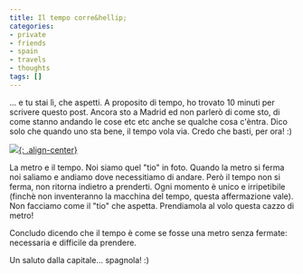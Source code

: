 ```yaml
---
title: Il tempo corre&hellip;
categories:
- private
- friends
- spain
- travels
- thoughts
tags: []
---
```

... e tu stai lì, che aspetti. A proposito di tempo, ho trovato 10 minuti per
scrivere questo post. Ancora sto a Madrid ed non parlerò di come sto, di come
stanno andando le cose etc etc anche se qualche cosa c'èntra. Dico solo che
quando uno sta bene, il tempo vola via. Credo che basti, per ora! :)
  
[![]({{site.url}}/images/tempo.jpg){: .align-center}]({{site.url}}/images/tempo.jpg)

La metro e il tempo. Noi siamo quel "tio" in foto. Quando la metro si ferma noi saliamo e
andiamo dove necessitiamo di andare. Però il tempo non si ferma, non ritorna
indietro a prenderti. Ogni momento è unico e irripetibile (finchè non
inventeranno la macchina del tempo, questa affermazione vale). Non facciamo
come il "tio" che aspetta. Prendiamola al volo questa cazzo di metro!

Concludo dicendo che il tempo è come se fosse una metro senza fermate:
necessaria e difficile da prendere.

Un saluto dalla capitale... spagnola! :)

